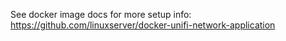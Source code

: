 See docker image docs for more setup info: https://github.com/linuxserver/docker-unifi-network-application
